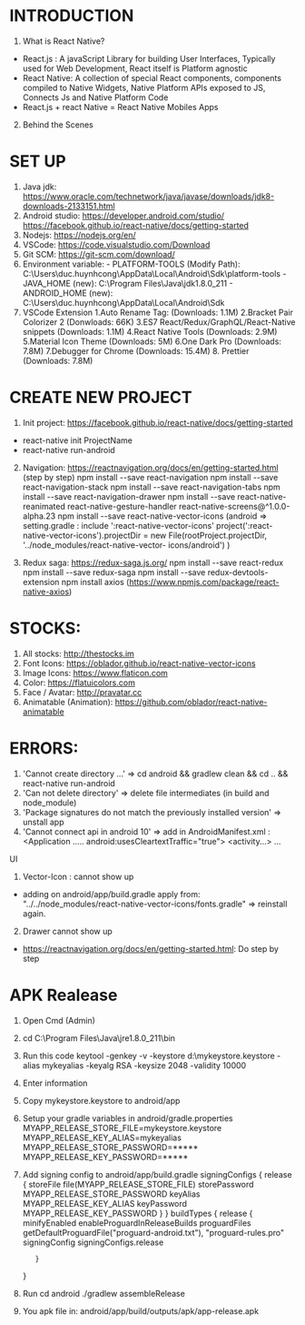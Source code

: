 # INTRODUCTION
  1. What is React Native?
  - React.js : A javaScript Library for building User Interfaces, Typically used for Web Development, React itself is Platform agnostic
  - React Native: A collection of special React components, components compiled to Native Widgets, Native Platform APIs exposed to JS, Connects Js and Native Platform Code
  - React.js + react Native = React Native Mobiles Apps
  2. Behind the Scenes
# SET UP
  1. Java jdk: https://www.oracle.com/technetwork/java/javase/downloads/jdk8-downloads-2133151.html
  2. Android studio: https://developer.android.com/studio/ https://facebook.github.io/react-native/docs/getting-started
  3. Nodejs: https://nodejs.org/en/
  4. VSCode: https://code.visualstudio.com/Download
  5. Git SCM: https://git-scm.com/download/
  6. Environment variable:
    - PLATFORM-TOOLS (Modify Path): C:\Users\duc.huynhcong\AppData\Local\Android\Sdk\platform-tools
    - JAVA_HOME (new): C:\Program Files\Java\jdk1.8.0_211
    - ANDROID_HOME (new): C:\Users\duc.huynhcong\AppData\Local\Android\Sdk
  7. VSCode Extension
    1.Auto Rename Tag: (Downloads: 1.1M)
    2.Bracket Pair Colorizer 2 (Donwloads: 66K)
    3.ES7 React/Redux/GraphQL/React-Native snippets (Downloads: 1.1M)
    4.React Native Tools (Downloads: 2.9M)
    5.Material Icon Theme (Downloads: 5M)
    6.One Dark Pro (Downloads: 7.8M)
    7.Debugger for Chrome (Downloads: 15.4M)
    8. Prettier (Downloads: 7.8M)
# CREATE NEW PROJECT
  1. Init project: https://facebook.github.io/react-native/docs/getting-started
- react-native init ProjectName
- react-native run-android

2. Navigation: https://reactnavigation.org/docs/en/getting-started.html (step by step)
  npm install --save react-navigation
  npm install --save react-navigation-stack
  npm install --save react-navigation-tabs
  npm install --save react-navigation-drawer
  npm install --save react-native-reanimated react-native-gesture-handler react-native-screens@^1.0.0-alpha.23
  npm install --save react-native-vector-icons
  (android => setting.gradle : 
  include ':react-native-vector-icons'
  project(':react-native-vector-icons').projectDir = new File(rootProject.projectDir, '../node_modules/react-native-vector-   icons/android') 
  )

3. Redux saga: https://redux-saga.js.org/
  npm install --save react-redux
  npm install --save redux-saga
  npm install --save redux-devtools-extension
  npm install axios
(https://www.npmjs.com/package/react-native-axios)
# STOCKS:
  1. All stocks: http://thestocks.im
  2. Font Icons: https://oblador.github.io/react-native-vector-icons
  3. Image Icons: https://www.flaticon.com
  4. Color: https://flatuicolors.com
  4. Face / Avatar: http://pravatar.cc
  5. Animatable (Animation): https://github.com/oblador/react-native-animatable
  
# ERRORS:
  1. 'Cannot create directory ...'
  => cd android && gradlew clean && cd .. && react-native run-android
  2. 'Can not delete directory'
  => delete file intermediates (in build and node_module)
  3. 'Package signatures do not match the previously installed version'
  => unstall app
  4. 'Cannot connect api in android 10'
  => add in AndroidManifest.xml : 
  <Application .....
    android:usesCleartextTraffic="true">
    <activity...>
  ...
  <Application>
  
 



  UI
  1. Vector-Icon : cannot show up
  - adding on android/app/build.gradle
  apply from: "../../node_modules/react-native-vector-icons/fonts.gradle"
  => reinstall again.

  2. Drawer cannot show up
  - https://reactnavigation.org/docs/en/getting-started.html: 
  Do step by step
  
  
  # APK Realease
  1. Open Cmd (Admin)
  2. cd C:\Program Files\Java\jre1.8.0_211\bin
  3. Run this code
  keytool -genkey -v -keystore d:\mykeystore.keystore -alias mykeyalias -keyalg RSA -keysize 2048 -validity 10000
  4. Enter information
  5. Copy mykeystore.keystore to android/app
  6. Setup your gradle variables in android/gradle.properties
    MYAPP_RELEASE_STORE_FILE=mykeystore.keystore
    MYAPP_RELEASE_KEY_ALIAS=mykeyalias
    MYAPP_RELEASE_STORE_PASSWORD=*****
    MYAPP_RELEASE_KEY_PASSWORD=*****
  7. Add signing config to android/app/build.gradle
    signingConfigs {
            release {
            storeFile file(MYAPP_RELEASE_STORE_FILE)
            storePassword MYAPP_RELEASE_STORE_PASSWORD
            keyAlias MYAPP_RELEASE_KEY_ALIAS
            keyPassword MYAPP_RELEASE_KEY_PASSWORD
            }
        }
      buildTypes {
            release {
                minifyEnabled enableProguardInReleaseBuilds
                proguardFiles getDefaultProguardFile("proguard-android.txt"), "proguard-rules.pro"
                signingConfig signingConfigs.release

            }
        }
  8. Run
  cd android
  ./gradlew assembleRelease
  9. You apk file in: android/app/build/outputs/apk/app-release.apk
